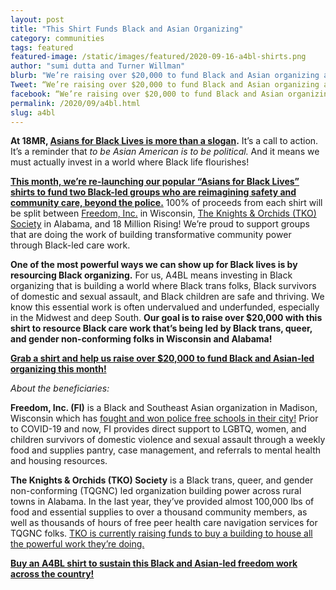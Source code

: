 ```yaml
---
layout: post
title: "This Shirt Funds Black and Asian Organizing"
category: communities
tags: featured
featured-image: /static/images/featured/2020-09-16-a4bl-shirts.png
author: "sumi dutta and Turner Willman"
blurb: "We’re raising over $20,000 to fund Black and Asian organizing across the country."
Tweet: “We’re raising over $20,000 to fund Black and Asian organizing across the country.”
facebook: “We’re raising over $20,000 to fund Black and Asian organizing across the country.”
permalink: /2020/09/a4bl.html
slug: a4bl
---
```


**At 18MR, [Asians for Black Lives is more than a slogan](https://www.instagram.com/p/CBD8WsyHvmr/).** It’s a call to action. It’s a reminder that *to be Asian American is to be political.* And it means we must actually invest in a world where Black life flourishes!

**[This month, we’re re-launching our popular “Asians for Black Lives” shirts to fund two Black-led groups who are reimagining safety and community care, beyond the police.](https://www.bonfire.com/asians-for-black-lives/)** 100% of proceeds from each shirt will be split between [Freedom, Inc.](https://freedom-inc.org/) in Wisconsin, [The Knights & Orchids (TKO) Society](https://www.tkosociety.com/) in Alabama, and 18 Million Rising! We’re proud to support groups that are doing the work of building transformative community power through Black-led care work.

**One of the most powerful ways we can show up for Black lives is by resourcing Black organizing.** For us, A4BL means investing in Black organizing that is building a world where Black trans folks, Black survivors of domestic and sexual assault, and Black children are safe and thriving. We know this essential work is often undervalued and underfunded, especially in the Midwest and deep South. **Our goal is to raise over $20,000 with this shirt to resource Black care work that’s being led by Black trans, queer, and gender non-conforming folks in Wisconsin and Alabama!**

**[Grab a shirt and help us raise over $20,000 to fund Black and Asian-led organizing this month!](https://www.bonfire.com/asians-for-black-lives/)**

*About the beneficiaries:*

**Freedom, Inc. (FI)** is a Black and Southeast Asian organization in Madison, Wisconsin which has [fought and won police free schools in their city!](https://www.wpr.org/madison-school-board-votes-end-contract-police-department?fbclid=IwAR2id49cXXBX_9k3JftfrNOEnSAYvpYLnhGrXrGJYlrxwmes5X1EKg3IE3A) Prior to COVID-19 and now, FI provides direct support to LGBTQ, women, and children survivors of domestic violence and sexual assault through a weekly food and supplies pantry, case management, and referrals to mental health and housing resources. 

**The Knights & Orchids (TKO) Society** is a Black trans, queer, and gender non-conforming (TQGNC) led organization building power across rural towns in Alabama. In the last year, they’ve provided almost 100,000 lbs of food and essential supplies to over a thousand community members, as well as thousands of hours of free peer health care navigation services for TQGNC folks. [TKO is currently raising funds to buy a building to house all the powerful work they’re doing.](https://fundly.com/black-sheep-building-fund-innovation-center)

**[Buy an A4BL shirt to sustain this Black and Asian-led freedom work across the country!](https://www.bonfire.com/asians-for-black-lives/)**
